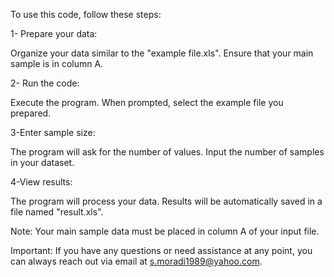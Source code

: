 To use this code, follow these steps:

1- Prepare your data:

Organize your data similar to the "example file.xls".
Ensure that your main sample is in column A.


2- Run the code:

Execute the program.
When prompted, select the example file you prepared.


3-Enter sample size:

The program will ask for the number of values.
Input the number of samples in your dataset.


4-View results:

The program will process your data.
Results will be automatically saved in a file named "result.xls".

Note: Your main sample data must be placed in column A of your input file.

Important: If you have any questions or need assistance at any point, you can always reach out via email at s.moradi1989@yahoo.com.
